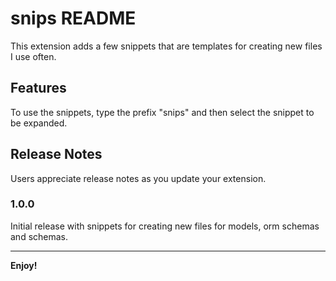 # snips README

This extension adds a few snippets that are templates for creating new files I use often.

## Features

To use the snippets, type the prefix "snips" and then select the snippet to be expanded.


## Release Notes

Users appreciate release notes as you update your extension.

### 1.0.0

Initial release with snippets for creating new files for models, orm schemas and schemas.

---

**Enjoy!**

